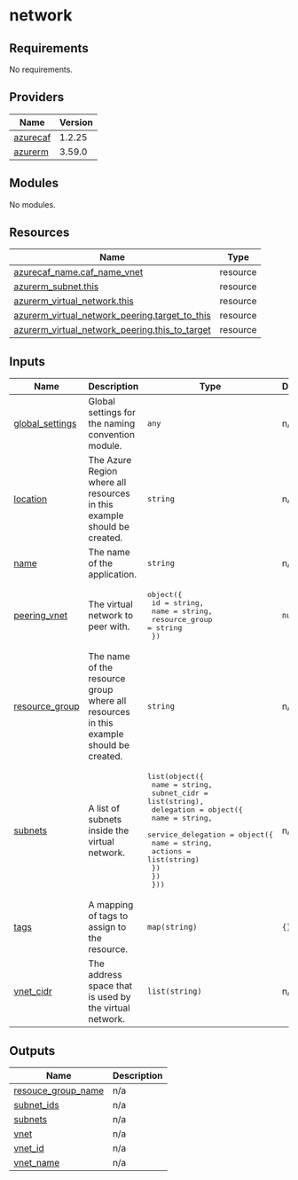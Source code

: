# network

<!-- BEGINNING OF PRE-COMMIT-TERRAFORM DOCS HOOK -->
## Requirements

No requirements.

## Providers

| Name | Version |
|------|---------|
| <a name="provider_azurecaf"></a> [azurecaf](#provider\_azurecaf) | 1.2.25 |
| <a name="provider_azurerm"></a> [azurerm](#provider\_azurerm) | 3.59.0 |

## Modules

No modules.

## Resources

| Name | Type |
|------|------|
| [azurecaf_name.caf_name_vnet](https://registry.terraform.io/providers/aztfmod/azurecaf/latest/docs/resources/name) | resource |
| [azurerm_subnet.this](https://registry.terraform.io/providers/hashicorp/azurerm/latest/docs/resources/subnet) | resource |
| [azurerm_virtual_network.this](https://registry.terraform.io/providers/hashicorp/azurerm/latest/docs/resources/virtual_network) | resource |
| [azurerm_virtual_network_peering.target_to_this](https://registry.terraform.io/providers/hashicorp/azurerm/latest/docs/resources/virtual_network_peering) | resource |
| [azurerm_virtual_network_peering.this_to_target](https://registry.terraform.io/providers/hashicorp/azurerm/latest/docs/resources/virtual_network_peering) | resource |

## Inputs

| Name | Description | Type | Default | Required |
|------|-------------|------|---------|:--------:|
| <a name="input_global_settings"></a> [global\_settings](#input\_global\_settings) | Global settings for the naming convention module. | `any` | n/a | yes |
| <a name="input_location"></a> [location](#input\_location) | The Azure Region where all resources in this example should be created. | `string` | n/a | yes |
| <a name="input_name"></a> [name](#input\_name) | The name of the application. | `string` | n/a | yes |
| <a name="input_peering_vnet"></a> [peering\_vnet](#input\_peering\_vnet) | The virtual network to peer with. | <pre>object({<br>    id             = string,<br>    name           = string,<br>    resource_group = string<br>  })</pre> | `null` | no |
| <a name="input_resource_group"></a> [resource\_group](#input\_resource\_group) | The name of the resource group where all resources in this example should be created. | `string` | n/a | yes |
| <a name="input_subnets"></a> [subnets](#input\_subnets) | A list of subnets inside the virtual network. | <pre>list(object({<br>    name        = string,<br>    subnet_cidr = list(string),<br>    delegation = object({<br>      name = string,<br>      service_delegation = object({<br>        name    = string,<br>        actions = list(string)<br>      })<br>    })<br>  }))</pre> | n/a | yes |
| <a name="input_tags"></a> [tags](#input\_tags) | A mapping of tags to assign to the resource. | `map(string)` | `{}` | no |
| <a name="input_vnet_cidr"></a> [vnet\_cidr](#input\_vnet\_cidr) | The address space that is used by the virtual network. | `list(string)` | n/a | yes |

## Outputs

| Name | Description |
|------|-------------|
| <a name="output_resouce_group_name"></a> [resouce\_group\_name](#output\_resouce\_group\_name) | n/a |
| <a name="output_subnet_ids"></a> [subnet\_ids](#output\_subnet\_ids) | n/a |
| <a name="output_subnets"></a> [subnets](#output\_subnets) | n/a |
| <a name="output_vnet"></a> [vnet](#output\_vnet) | n/a |
| <a name="output_vnet_id"></a> [vnet\_id](#output\_vnet\_id) | n/a |
| <a name="output_vnet_name"></a> [vnet\_name](#output\_vnet\_name) | n/a |
<!-- END OF PRE-COMMIT-TERRAFORM DOCS HOOK -->
